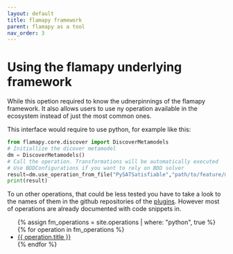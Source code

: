 ```yaml
---
layout: default
title: flamapy framework
parent: flamapy as a tool
nav_order: 3
---
```


# Using the flamapy underlying framework

While this opetion required to know the udnerpinnings of the flamapy framework. It also allows users to use ny operation available in the ecosystem instead of just the most common ones. 

This interface would require to use python, for example like this:

```python
from flamapy.core.discover import DiscoverMetamodels
# Initiallize the dicover metamodel
dm = DiscoverMetamodels()
# Call the operation. Transformations will be automatically executed
# Use BDDConfigurations if you want to rely on BDD solver
result=dm.use_operation_from_file("PySATSatisfiable","path/to/feature/model")
print(result)
```

To un other operations, that could be less tested you have to take a look to the names of them in the github repositories of the [plugins](framework/plugins). However most of operations are already documented with code snippets in. 

<ul>
  {% assign fm_operations = site.operations | where: "python", true %}
  {% for operation in fm_operations %}
    <li><a href="{{ operation.url }}">{{ operation.title }}</a></li>
  {% endfor %}
</ul>